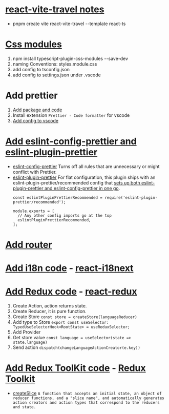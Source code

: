 # [react-vite-travel notes](https://note.youdao.com/s/JKX4DjYw)
- pnpm create vite react-vite-travel --template react-ts

# [Css modules](https://github.com/AntonyC/react-vite-travel/commit/bcc616f46169afa8f846becfb8a17d46c2e1e1e2)
1. npm install typescript-plugin-css-modules --save-dev
2. naming Conventions: styles.module.css
3. add config to tsconfig.json
4. add config to settings.json under .vscode

# Add prettier
1. [Add package and code](https://github.com/AntonyC/react-vite-travel/commit/a148e4f4aa6dedd7e945db45ae30797753bb9186)
2. Install extension `Prettier - Code formatter` for vscode
3. [Add config to vscode](https://github.com/AntonyC/react-vite-travel/commit/3eccca5c394df6f9d64c222b0a39ea68f25099bb)

# [Add eslint-config-prettier and eslint-plugin-prettier](https://github.com/AntonyC/react-vite-travel/commit/f2d43c5ec0389d68ceca3f660a174a5078ea08b6#diff-a32a0887ed9d1d707bbb3b845b7df7fd40e673c47e7b60a3ebd896b68d3b8839)
- [eslint-config-prettier](https://github.com/prettier/eslint-config-prettier?tab=readme-ov-file#eslint-config-prettier)
  Turns off all rules that are unnecessary or might conflict with Prettier.
- [eslint-plugin-prettier](https://github.com/prettier/eslint-plugin-prettier?tab=readme-ov-file#installation)
  For flat configuration, this plugin ships with an eslint-plugin-prettier/recommended config that [sets up both eslint-plugin-prettier and eslint-config-prettier in one go](https://github.com/AntonyC/react-vite-travel/commit/7c055e181e59ab9cb9f71d53d4dfff7616dc5129).
  ```
  const eslintPluginPrettierRecommended = require('eslint-plugin-prettier/recommended');

  module.exports = [
    // Any other config imports go at the top
    eslintPluginPrettierRecommended,
  ];
  ```
  
# [Add router](https://github.com/AntonyC/react-vite-travel/commit/7f7a6c9f73704329bfaf641a5ce7c5384dc7b33b)

# [Add i18n code](https://github.com/AntonyC/react-vite-travel/commit/9fd240cefe6631036999dbfba26ed077d628ce8f) - [react-i18next](https://react.i18next.com/getting-started)

# [Add Redux code](https://github.com/AntonyC/react-vite-travel/commit/785b3ee75a140a2c73e34fbb94ec178ed5929011) - [react-redux](https://react-redux.js.org/introduction/getting-started)
1. Create Action, action returns state.
2. Create Reducer, it is pure function.
3. Create Store ```const store = createStore(languageReducer)```
4. Add type to Store ```export const useSelector: TypedUseSelectorHook<RootState> = useReduxSelector;```
5. Add Provider
6. Get store value ```const language = useSelector(state => state.language)```
7. Send action ```dispatch(changeLanguageActionCreator(e.key))```

# [Add Redux ToolKit code](https://github.com/AntonyC/react-vite-travel/commit/4f96115d0604558a15da501e152941a432d41a45) - [Redux Toolkit](https://redux-toolkit.js.org/)
- [createSlice](https://redux-toolkit.js.org/api/createSlice)
  `A function that accepts an initial state, an object of reducer functions, and a "slice name", and automatically generates action creators and action types that correspond to the reducers and state.`





